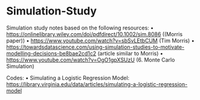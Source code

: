 # Simulation-Study

Simulation study notes based on the following resources:
•	https://onlinelibrary.wiley.com/doi/pdfdirect/10.1002/sim.8086 ((Morris paper))
•	https://www.youtube.com/watch?v=sbSvLEtbCUM (Tim Morris)
•	https://towardsdatascience.com/using-simulation-studies-to-motivate-modelling-decisions-be8bae2cd1c2 (article similar to Morris)
•	https://www.youtube.com/watch?v=OgO1gpXSUzU (6. Monte Carlo Simulation)


Codes:
• Simulating a Logistic Regression Model: https://library.virginia.edu/data/articles/simulating-a-logistic-regression-model
